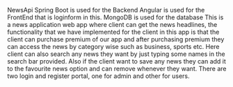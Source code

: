 NewsApi
Spring Boot is used for the Backend 
Angular is used for the FrontEnd that is loginform in this.
MongoDB is used for the database
This is a news application web app where client can get the news headlines, the functionality that we have
implemented for the client in this app is that the client can purchase premium of our app and after purchasing premium they can access the news by category wise such as business, sports etc. Here client can also search any news they want by just typing some names in the search bar provided. Also if the client want to save any news they can add it to the favourite news option and can remove whenever they want.
There are two login and register portal, one for admin and other for users.
